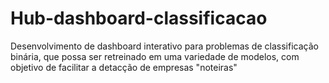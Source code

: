 # Hub-dashboard-classificacao

Desenvolvimento de dashboard interativo para problemas de classificação binária, que possa ser retreinado em uma variedade de modelos, com objetivo de facilitar a detacção de empresas "noteiras"
